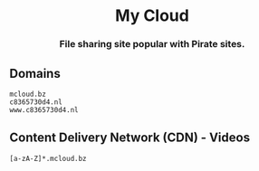 <h1 align="center">My Cloud</h1>
<h3 align="center">File sharing site popular with Pirate sites.</h3>

## Domains

```
mcloud.bz
c8365730d4.nl
www.c8365730d4.nl
```

## Content Delivery Network (CDN) - Videos

```
[a-zA-Z]*.mcloud.bz
```
